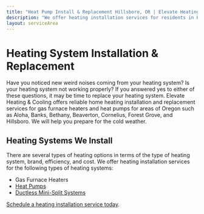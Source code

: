 ```yaml
---
title: "Heat Pump Install & Replacement Hillsboro, OR | Elevate Heating & Cooling"
description: "We offer heating installation services for residents in Hillsboro, OR and other areas. We will help you prepare for the cold weather."
layout: serviceArea
---
```


# Heating System Installation & Replacement

Have you noticed new weird noises coming from your heating system? Is your heating system not working properly? If you answered yes to either of these questions, it may be time to replace your heating system. Elevate Heating & Cooling offers reliable home heating installation and replacement services for gas furnace heaters and heat pumps for areas of Oregon such as Aloha, Banks, Bethany, Beaverton, Cornelius, Forest Grove, and Hillsboro. We will help you prepare for the cold weather.

## Heating Systems We Install

There are several types of heating options in terms of the type of heating system, brand, efficiency, and cost. We offer heating installation services for the following types of heating systems:

- Gas Furnace Heaters
- [Heat Pumps](../heat-pumps/)
- [Ductless Mini-Split Systems](../ductless-mini-split-installations/)

[Schedule a heating installation service today](https://book.elevateheating.com/web-schedule-a-service-form).